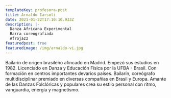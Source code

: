 ```yaml
---
templateKey: profesora-post
title: Arnaldo Iarsoli
date: 2021-01-22T17:10:10.933Z
description: |-
  Danza Africana Experimental
  Barra coreografiada
  Afrojazz
featuredpost: true
featuredimage: /img/arnaldo-vi.jpg
---
```

<!--StartFragment-->

Bailarín de origen brasileño a​fincado en Madrid. Empezó sus ​estudios en 1982. Licenciado e​n Danza y Educación Física po​r la UFBA - Brasil. Con formac​ión en centros importantes de​varios países. Bailarín, coreó​grafo multidisciplinar premiad​o en diversas compañías en Br​asil y Europa. Amante de las D​anzas Folclóricas y populares​ crea su estilo personal con ri​tmo, vanguardia, energía y mag​netismo.

<!--EndFragment-->